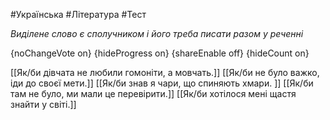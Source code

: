 #Українська #Література #Тест

*Виділене слово є сполучником і його треба писати разом у реченні*

{noChangeVote on}
{hideProgress on}
{shareEnable off}
{hideCount on}

[[Як/би дівчата не любили гомоніти, а мовчать.]]
[[Як/би не було важко, іди до своєї мети.]]
[[Як/би знав я чари, що спиняють хмари. ]]
[[Як/би там не було, ми мали це перевірити.]]
[[Як/би хотілося мені щастя знайти у світі.]]
